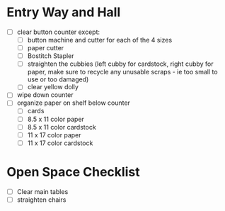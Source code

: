 # Entry Way and Hall

- [ ] clear button counter except:
    - [ ] button machine and cutter for each of the 4 sizes
    - [ ] paper cutter
    - [ ] Bostitch Stapler
    - [ ] straighten the cubbies (left cubby for cardstock, right cubby for paper, make sure to recycle any unusable scraps - ie too small to use or too damaged)
    - [ ] clear yellow dolly
- [ ] wipe down counter
- [ ] organize paper on shelf below counter
    - [ ] cards
    - [ ] 8.5 x 11 color paper 
    - [ ] 8.5 x 11 color cardstock 
    - [ ] 11 x 17 color paper
    - [ ] 11 x 17 color cardstock

# Open Space Checklist

- [ ] Clear main tables
- [ ] straighten chairs
